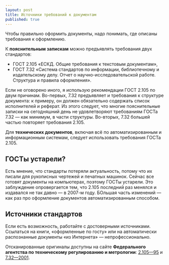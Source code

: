 ```yaml
---
layout: post
title: Источники требований к документам
published: true
---
```

Чтобы правильно оформить документы, надо понимать, где описаны требования к оформлению.

К **пояснительным запискам** можно предъявлять требования двух стандартов:

- ГОСТ 2.105 «ЕСКД. Общие требования к текстовым документам»,
- ГОСТ 7.32 «Система стандартов по информации, библиотечному и издательскому делу. Отчет о научно-исследовательской работе. Структура и правила оформления».

Если не оговорено иного, я использую рекомендации ГОСТ 2.105 по двум причинам. Во-первых, 7.32 предъявляет и требования к структуре документа: к примеру, он должен обязательно содержать список исполнителей и реферат. Из этого следует, что многие пояснительные записки на сегодняшний день не удовлетворяют требованиям ГОСТа 7.32 — как минимум, в части структуры. Во-вторых, 7.32 большей частью повторяет требования 2.105.

Для **технических документов**, включая всё по автоматизированным и информационным системам, следует использовать требования ГОСТа 2.105.

## ГОСТы устарели?

Есть мнение, что стандарты потеряли актуальность, потому что их писали для рукописных чертежей и печатных машинок. Сейчас все готовят документы на компьютерах, поэтому ГОСТы устарели.
Это заблуждение опровергается тем, что 2.105 последний раз менялся и издавался не так давно — в 2007-м году. БОльшая часть изменений — как раз про оформление документов автоматизированным способом.

## Источники стандартов

Если есть возможность, работайте с достоверными источниками. Ссылаться на книги, «оформленные по госту» или на автоматически распознанные документы «из Интернета» — непрофессионально.

Отсканированные оригиналы доступны на сайте **Федерального агентства по техническому регулированию и метрологии**: [2.105—95](http://protect.gost.ru/document.aspx?control=7&id=134340) и [7.32—2001](http://protect.gost.ru/document.aspx?control=7&id=130946).
